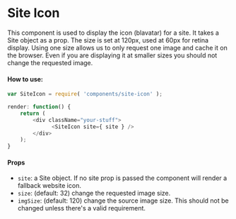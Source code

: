 Site Icon
=========

This component is used to display the icon (blavatar) for a site. It takes a Site object as a prop. The size is set at 120px, used at 60px for retina display. Using one size allows us to only request one image and cache it on the browser. Even if you are displaying it at smaller sizes you should not change the requested image.

#### How to use:

```js
var SiteIcon = require( 'components/site-icon' );

render: function() {
    return (
        <div className="your-stuff">
		      <SiteIcon site={ site } />
        </div>
    );
}
```

#### Props

* `site`: a Site object. If no site prop is passed the component will render a fallback website icon.
* `size`: (default: 32) change the requested image size.
* `imgSize`: (default: 120) change the source image size. This should not be changed unless there's a valid requirement.
